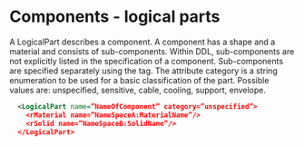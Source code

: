 # Components - logical parts
A LogicalPart describes a component. A component has a shape and a material and consists of sub-components. Within DDL, sub-components are not explicitly listed in the specification of a component. Sub-components are specified separately using the <PosPart> tag. The attribute category is a string enumeration to be used for a basic classification of the part. Possible values are: unspecified, sensitive, cable, cooling, support, envelope.

```xml
  <LogicalPart name=”NameOfComponent” category=”unspecified”>
    <rMaterial name=”NameSpaceA:MaterialName”/>
    <rSolid name=”NameSpaceB:SolidName”/>
  </LogicalPart>
```

